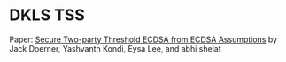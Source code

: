 # DKLS TSS

Paper: [Secure Two-party Threshold ECDSA from ECDSA Assumptions](https://ia.cr/2018/499) by Jack Doerner, Yashvanth Kondi, Eysa Lee, and abhi shelat